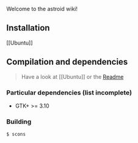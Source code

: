 Welcome to the astroid wiki!

## Installation
[[Ubuntu]]

## Compilation and dependencies
> Have a look at [[Ubuntu]] or the [Readme](https://github.com/gauteh/astroid/blob/master/README.md)

### Particular dependencies (list incomplete)
- GTK+ >= 3.10

### Building
`$ scons`